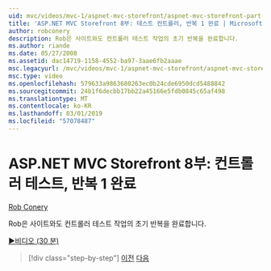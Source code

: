 ```yaml
---
uid: mvc/videos/mvc-1/aspnet-mvc-storefront/aspnet-mvc-storefront-part-8-testing-controllers-iteration-1-complete
title: 'ASP.NET MVC Storefront 8부: 테스트 컨트롤러, 반복 1 완료 | Microsoft Docs'
author: robconery
description: Rob은 사이트와도 컨트롤러 테스트 작업의 초기 반복을 완료합니다.
ms.author: riande
ms.date: 05/27/2008
ms.assetid: dac14719-1158-4552-ba97-3aae6fb2aaae
msc.legacyurl: /mvc/videos/mvc-1/aspnet-mvc-storefront/aspnet-mvc-storefront-part-8-testing-controllers-iteration-1-complete
msc.type: video
ms.openlocfilehash: 579633a9863680263ec0b24cde6950dcd5488842
ms.sourcegitcommit: 24b1f6decbb17bb22a45166e5fdb0845c65af498
ms.translationtype: MT
ms.contentlocale: ko-KR
ms.lasthandoff: 03/01/2019
ms.locfileid: "57078487"
---
```

<a name="aspnet-mvc-storefront-part-8-testing-controllers-iteration-1-complete"></a>ASP.NET MVC Storefront 8부: 컨트롤러 테스트, 반복 1 완료
====================
[Rob Conery](https://github.com/robconery)

Rob은 사이트와도 컨트롤러 테스트 작업의 초기 반복을 완료합니다.

[&#9654;비디오 (30 분)](https://channel9.msdn.com/Blogs/ASP-NET-Site-Videos/aspnet-mvc-storefront-part-8-testing-controllers-iteration-1-complete)

> [!div class="step-by-step"]
> [이전](aspnet-mvc-storefront-part-7-routing-and-ui-work.md)
> [다음](aspnet-mvc-storefront-part-9-the-shopping-cart.md)
